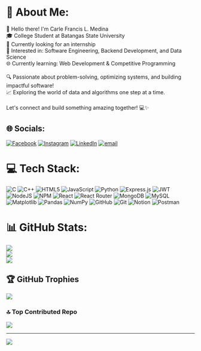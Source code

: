 # 💫 About Me:
👋 Hello there! I'm Carle Francis L. Medina<br>🎓 College Student at Batangas State University<br>💼 Currently looking for an internship<br>🚀 Interested in: Software Engineering, Backend Development, and Data Science<br>🌐 Currently learning: Web Development & Competitive Programming<br><br>🔍 Passionate about problem-solving, optimizing systems, and building impactful software!<br>📈 Exploring the world of data and algorithms one step at a time.<br><br>Let's connect and build something amazing together! 💻✨


## 🌐 Socials:
[![Facebook](https://img.shields.io/badge/Facebook-%231877F2.svg?logo=Facebook&logoColor=white)](https://facebook.com/@carle.medina.7) [![Instagram](https://img.shields.io/badge/Instagram-%23E4405F.svg?logo=Instagram&logoColor=white)](https://instagram.com/04_05rl__/) [![LinkedIn](https://img.shields.io/badge/LinkedIn-%230077B5.svg?logo=linkedin&logoColor=white)](https://linkedin.com/in/@carle-medina-920a312a6) [![email](https://img.shields.io/badge/Email-D14836?logo=gmail&logoColor=white)](mailto:carlemedina85@gmail.com) 

# 💻 Tech Stack:
![C](https://img.shields.io/badge/c-%2300599C.svg?style=for-the-badge&logo=c&logoColor=white) ![C++](https://img.shields.io/badge/c++-%2300599C.svg?style=for-the-badge&logo=c%2B%2B&logoColor=white) ![HTML5](https://img.shields.io/badge/html5-%23E34F26.svg?style=for-the-badge&logo=html5&logoColor=white) ![JavaScript](https://img.shields.io/badge/javascript-%23323330.svg?style=for-the-badge&logo=javascript&logoColor=%23F7DF1E) ![Python](https://img.shields.io/badge/python-3670A0?style=for-the-badge&logo=python&logoColor=ffdd54) ![Express.js](https://img.shields.io/badge/express.js-%23404d59.svg?style=for-the-badge&logo=express&logoColor=%2361DAFB) ![JWT](https://img.shields.io/badge/JWT-black?style=for-the-badge&logo=JSON%20web%20tokens) ![NodeJS](https://img.shields.io/badge/node.js-6DA55F?style=for-the-badge&logo=node.js&logoColor=white) ![NPM](https://img.shields.io/badge/NPM-%23CB3837.svg?style=for-the-badge&logo=npm&logoColor=white) ![React](https://img.shields.io/badge/react-%2320232a.svg?style=for-the-badge&logo=react&logoColor=%2361DAFB) ![React Router](https://img.shields.io/badge/React_Router-CA4245?style=for-the-badge&logo=react-router&logoColor=white) ![MongoDB](https://img.shields.io/badge/MongoDB-%234ea94b.svg?style=for-the-badge&logo=mongodb&logoColor=white) ![MySQL](https://img.shields.io/badge/mysql-4479A1.svg?style=for-the-badge&logo=mysql&logoColor=white) ![Matplotlib](https://img.shields.io/badge/Matplotlib-%23ffffff.svg?style=for-the-badge&logo=Matplotlib&logoColor=black) ![Pandas](https://img.shields.io/badge/pandas-%23150458.svg?style=for-the-badge&logo=pandas&logoColor=white) ![NumPy](https://img.shields.io/badge/numpy-%23013243.svg?style=for-the-badge&logo=numpy&logoColor=white) ![GitHub](https://img.shields.io/badge/github-%23121011.svg?style=for-the-badge&logo=github&logoColor=white) ![Git](https://img.shields.io/badge/git-%23F05033.svg?style=for-the-badge&logo=git&logoColor=white) ![Notion](https://img.shields.io/badge/Notion-%23000000.svg?style=for-the-badge&logo=notion&logoColor=white) ![Postman](https://img.shields.io/badge/Postman-FF6C37?style=for-the-badge&logo=postman&logoColor=white)
# 📊 GitHub Stats:
![](https://github-readme-stats.vercel.app/api?username=controlplusn&theme=radical&hide_border=false&include_all_commits=false&count_private=true)<br/>
![](https://nirzak-streak-stats.vercel.app/?user=controlplusn&theme=radical&hide_border=false)<br/>
![](https://github-readme-stats.vercel.app/api/top-langs/?username=controlplusn&theme=radical&hide_border=false&include_all_commits=false&count_private=true&layout=compact)

## 🏆 GitHub Trophies
![](https://github-profile-trophy.vercel.app/?username=controlplusn&theme=radical&no-frame=false&no-bg=false&margin-w=4)

### 🔝 Top Contributed Repo
![](https://github-contributor-stats.vercel.app/api?username=controlplusn&limit=5&theme=radical&combine_all_yearly_contributions=true)

---
[![](https://visitcount.itsvg.in/api?id=controlplusn&icon=0&color=0)](https://visitcount.itsvg.in)

<!-- Proudly created with GPRM ( https://gprm.itsvg.in ) -->
